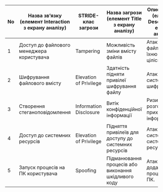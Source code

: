 | No | Назва зв’язку (елемент Interaction з екрану аналізу) | STRIDE-клас загрози | Назва загрози (елемент Title з екрану аналізу) | Опис загрози (елемент Description з екрану аналізу) |
|---|---------------------------------------------------------|-------------------|---------------------------------------------------|--------------|
| 1 | Доступ до файлового менеджера користувача | Tampering         | Можливість зміни вмісту файлів       | Атаки на файли або їхню цілісність.     |
| 2 | Шифрування файлового вмісту              | Elevation of Privilege | Здатність підняти привілеї шифрування файлу | Атаки на системи шифрування. |
| 3 | Створення стеганоповідомлення            | Information Disclosure | Витік конфіденційної інформації | Ризик розголошення прихованої інформації. |
| 4 | Доступ до системних ресурсів            | Elevation of Privilege | Підняття привілеїв для доступу до системних ресурсів | Атаки на систему та системні ресурси. |
| 5 | Запуск процесів на ПК користувача       | Spoofing | Підманювання процесів або виконання шкідливого коду | Атаки на додатки та процеси на ПК. |
